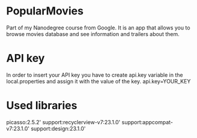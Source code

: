 # PopularMovies
Part of my Nanodegree course from Google. It is an app that allows you to browse movies database and see information and trailers about them.

# API key
In order to insert your API key you have to create api.key variable in the local.properties and assign it with the value of the key.
api.key=YOUR_KEY

# Used libraries
picasso:2.5.2'
support:recyclerview-v7:23.1.0'
support:appcompat-v7:23.1.0'
support:design:23.1.0'
